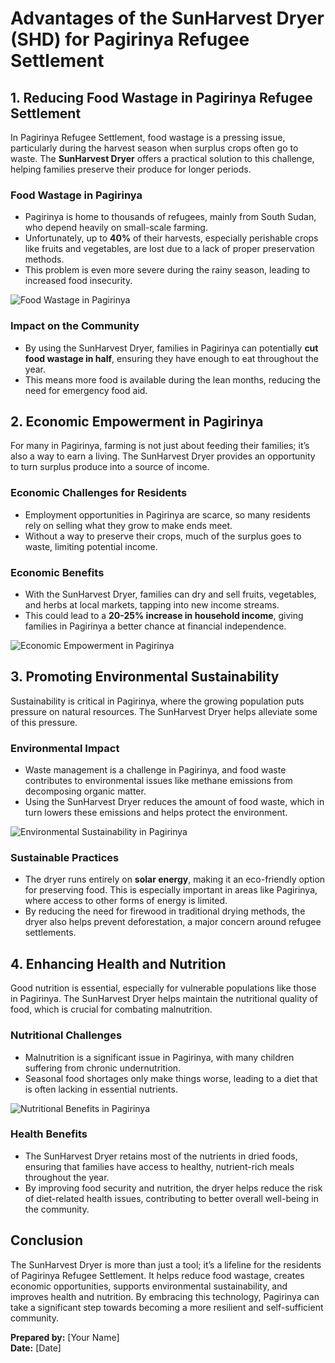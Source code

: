 # **Advantages of the SunHarvest Dryer (SHD) for Pagirinya Refugee Settlement**

## **1. Reducing Food Wastage in Pagirinya Refugee Settlement**
In Pagirinya Refugee Settlement, food wastage is a pressing issue, particularly during the harvest season when surplus crops often go to waste. The **SunHarvest Dryer** offers a practical solution to this challenge, helping families preserve their produce for longer periods.

### **Food Wastage in Pagirinya**
- Pagirinya is home to thousands of refugees, mainly from South Sudan, who depend heavily on small-scale farming.
- Unfortunately, up to **40%** of their harvests, especially perishable crops like fruits and vegetables, are lost due to a lack of proper preservation methods.
- This problem is even more severe during the rainy season, leading to increased food insecurity.

![Food Wastage in Pagirinya](https://example.com/pagirinya-food-wastage-graph.jpg)

### **Impact on the Community**
- By using the SunHarvest Dryer, families in Pagirinya can potentially **cut food wastage in half**, ensuring they have enough to eat throughout the year.
- This means more food is available during the lean months, reducing the need for emergency food aid.

## **2. Economic Empowerment in Pagirinya**
For many in Pagirinya, farming is not just about feeding their families; it’s also a way to earn a living. The SunHarvest Dryer provides an opportunity to turn surplus produce into a source of income.

### **Economic Challenges for Residents**
- Employment opportunities in Pagirinya are scarce, so many residents rely on selling what they grow to make ends meet.
- Without a way to preserve their crops, much of the surplus goes to waste, limiting potential income.

### **Economic Benefits**
- With the SunHarvest Dryer, families can dry and sell fruits, vegetables, and herbs at local markets, tapping into new income streams.
- This could lead to a **20-25% increase in household income**, giving families in Pagirinya a better chance at financial independence.

![Economic Empowerment in Pagirinya](https://example.com/pagirinya-economic-impact.jpg)

## **3. Promoting Environmental Sustainability**
Sustainability is critical in Pagirinya, where the growing population puts pressure on natural resources. The SunHarvest Dryer helps alleviate some of this pressure.

### **Environmental Impact**
- Waste management is a challenge in Pagirinya, and food waste contributes to environmental issues like methane emissions from decomposing organic matter.
- Using the SunHarvest Dryer reduces the amount of food waste, which in turn lowers these emissions and helps protect the environment.

![Environmental Sustainability in Pagirinya](https://example.com/pagirinya-environmental-impact.jpg)

### **Sustainable Practices**
- The dryer runs entirely on **solar energy**, making it an eco-friendly option for preserving food. This is especially important in areas like Pagirinya, where access to other forms of energy is limited.
- By reducing the need for firewood in traditional drying methods, the dryer also helps prevent deforestation, a major concern around refugee settlements.

## **4. Enhancing Health and Nutrition**
Good nutrition is essential, especially for vulnerable populations like those in Pagirinya. The SunHarvest Dryer helps maintain the nutritional quality of food, which is crucial for combating malnutrition.

### **Nutritional Challenges**
- Malnutrition is a significant issue in Pagirinya, with many children suffering from chronic undernutrition.
- Seasonal food shortages only make things worse, leading to a diet that is often lacking in essential nutrients.

![Nutritional Benefits in Pagirinya](https://example.com/pagirinya-nutritional-benefits.jpg)

### **Health Benefits**
- The SunHarvest Dryer retains most of the nutrients in dried foods, ensuring that families have access to healthy, nutrient-rich meals throughout the year.
- By improving food security and nutrition, the dryer helps reduce the risk of diet-related health issues, contributing to better overall well-being in the community.

## **Conclusion**
The SunHarvest Dryer is more than just a tool; it’s a lifeline for the residents of Pagirinya Refugee Settlement. It helps reduce food wastage, creates economic opportunities, supports environmental sustainability, and improves health and nutrition. By embracing this technology, Pagirinya can take a significant step towards becoming a more resilient and self-sufficient community.

**Prepared by:** [Your Name]  
**Date:** [Date]
